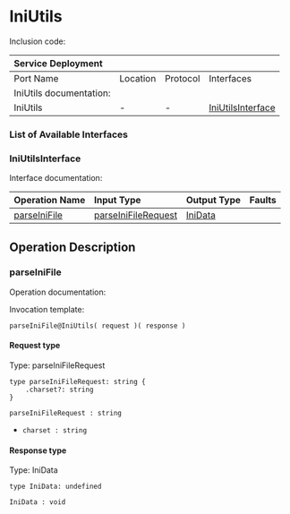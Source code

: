 <!-- markdownlint-disable -->

# IniUtils

Inclusion code: 

| Service Deployment |  |  |  |
| :--- | :--- | :--- | :--- |
| Port Name | Location | Protocol | Interfaces |
| IniUtils documentation: |  |  |  |
| IniUtils | - | - | [IniUtilsInterface](ini_utils.md#IniUtilsInterface) |

### List of Available Interfaces

### IniUtilsInterface <a id="IniUtilsInterface"></a>

Interface documentation:

| Operation Name | Input Type | Output Type | Faults |
| :--- | :--- | :--- | :--- |
| [parseIniFile](ini_utils.md#parseIniFile) | [parseIniFileRequest](ini_utils.md#parseIniFileRequest) | [IniData](ini_utils.md#IniData) |  |

## Operation Description

### parseIniFile <a id="parseIniFile"></a>

Operation documentation:

Invocation template:

```jolie
parseIniFile@IniUtils( request )( response )
```

#### Request type <a id="parseIniFileRequest"></a>

Type: parseIniFileRequest

```jolie
type parseIniFileRequest: string {
    .charset?: string
}
```

`parseIniFileRequest : string`

* `charset : string`

#### Response type <a id="IniData"></a>

Type: IniData

```jolie
type IniData: undefined
```

`IniData : void`

